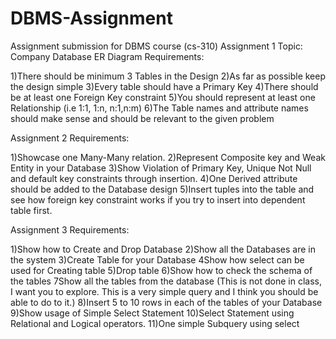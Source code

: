 # DBMS-Assignment
Assignment submission for DBMS course (cs-310)
Assignment 1
Topic: Company Database ER Diagram
Requirements:

1)There should be minimum 3 Tables in the Design
2)As far as possible keep the design simple
3)Every table should have a Primary Key
4)There should be at least one Foreign Key constraint
5)You should represent at least one Relationship (i.e 1:1, 1:n, n:1,n:m)
6)The Table names and attribute names should make sense and should be relevant to the given problem

Assignment 2
Requirements:

1)Showcase one Many-Many relation.
2)Represent Composite key and Weak Entity in your Database
3)Show Violation of Primary Key, Unique Not Null and default key constraints through insertion.
4)One Derived attribute should be added to the Database design
5)Insert tuples into the table and see how foreign key constraint works if you try to insert into dependent table first.

Assignment 3
Requirements:

1)Show how to Create and Drop Database
2)Show all the Databases are in the system
3)Create Table for your Database
4Show how select can be used for Creating table
5)Drop table
6)Show how to check the schema of the tables
7Show all the tables from the database (This is not done in class, I want you to explore. This is a very simple query and I think you should be able to do to it.)
8)Insert 5 to 10 rows in each of the tables of your Database
9)Show usage of Simple Select Statement
10)Select Statement using Relational and Logical operators.
11)One simple Subquery using select
